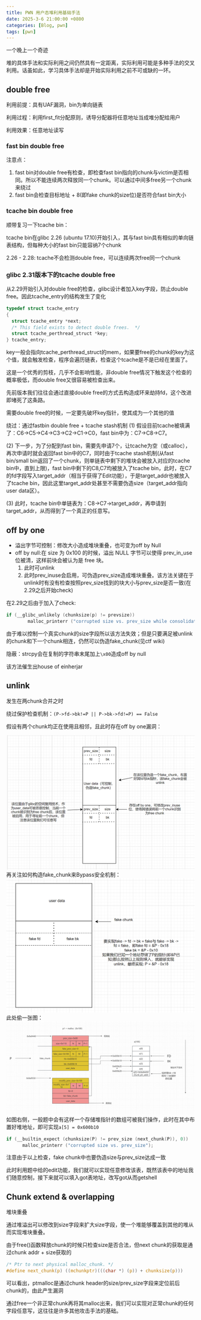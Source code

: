 ```yaml
---
title: PWN 用户态堆利用基础手法
date: 2025-3-6 21:00:00 +0800
categories: [Blog, pwn]
tags: [pwn]
---
```

一个晚上一个奇迹

堆的具体手法和实际利用之间仍然具有一定距离，实际利用可能是多种手法的交叉利用。话虽如此，学习具体手法却是开始实际利用之前不可或缺的一环。

## double free
利用前提：具有UAF漏洞，bin为单向链表

利用过程：利用first_fit分配原则，诱导分配器将任意地址当成堆分配给用户

利用效果：任意地址读写
### fast bin double free
注意点：
1. fast bin对double free有检查，即检查fast bin指向的chunk与victim是否相同。所以不能连续两次释放同一个chunk。可以通过中间多free另一个chunk来绕过
2. fast bin会检查目标地址 + 8(即fake chunk的size位)是否符合fast bin大小

### tcache bin double free
顺带复习一下tcache bin：

tcache bin在glibc 2.26 (ubuntu 17.10)开始引入，其与fast bin具有相似的单向链表结构，但每种大小的fast bin只能容纳7个chunk

2.26 - 2.28: tcache不会检测double free，可以连续两次free同一个chunk

### glibc 2.31版本下的tcache double free
从2.29开始引入对double free的检查，glibc设计者加入key字段，防止double free。因此tcache_entry的结构发生了变化

```c
typedef struct tcache_entry
{
  struct tcache_entry *next;
  /* This field exists to detect double frees.  */
  struct tcache_perthread_struct *key;
} tcache_entry;
```
key一般会指向tcache_perthread_struct的mem，如果要free的chunk的key为这个值，就会触发检查，程序会遍历链表，检查这个tcache是不是已经在里面了。

这是一个优秀的剪枝，几乎不会影响性能，非double free情况下触发这个检查的概率极低，而double free又很容易被检查出来。

先前版本我们往往会通过直接double free的方式去构造成环来劫持fd，这个改进即堵死了这条路。

需要double free的时候，一定要先破坏key指针，使其成为一个其他的值

绕过：通过fastbin double free + tcache stash机制
(1) 假设目前tcache被填满了：C6->C5->C4->C3->C2->C1->C0，fast bin中为：C7->C8->C7。

(2) 下一步，为了分配到fast bin，需要先申请7个，让tcache为空（或calloc），再次申请时就会返回fast bin中的C7，同时由于tcache stash机制(从fast bin/small bin返回了一个chunk，则单链表中剩下的堆块会被放入对应的tcache bin中，直到上限)，fast bin中剩下的C8,C7均被放入了tcache bin，此时，在C7的fd字段写入target_addr（相当于获得了Edit功能），于是target_addr也被放入了tcache bin，因此这里target_addr处甚至不需要伪造size（target_addr指向user data区）。

(3) 此时，tcache bin中单链表为：C8->C7->target_addr，再申请到target_addr，从而得到了一个真正的任意写。

## off by one
- 溢出字节可控制：修改大小造成堆块重叠，也可变为off by Null
- off by null:在 size 为 0x100 的时候，溢出 NULL 字节可以使得 prev_in_use 位被清，这样前块会被认为是 free 块。
  1. 此时可unlink
  2. 此时prev_inuse会启用，可伪造prev_size造成堆块重叠。该方法关键在于unlink时有没有检查按照prev_size找到的块大小与prev_size是否一致(在2.29之后开始check)

在2.29之后由于加入了check:
```C
if (__glibc_unlikely (chunksize(p) != prevsize))
        malloc_printerr ("corrupted size vs. prev_size while consolidating");
```
由于难以控制一个真实chunk的size字段所以该方法失效；但是只要满足被unlink的chunk和下一个chunk相连，仍然可以伪造fake_chunk(见ctf wiki)

隐蔽：strcpy会在复制的字符串末尾加上`\x00`造成off by null

该方法催生出house of einherjar
## unlink
发生在两chunk合并之时

绕过保护检查机制：`(P->fd->bk!=P || P->bk->fd!=P) == False`

假设有两个chunk均正在使用且相邻，且此时存在off by one漏洞：

![alt text](../assets/image/unlink1.png)
再关注如何构造fake_chunk来Bypass安全机制：
![alt text](../assets/image/unlink2.png)
此处偷一张图：
![alt text](../assets/image/unlink3.png)
如图右侧，一般题中会有这样一个存储堆指针的数组可被我们操作，此时在其中布置好堆地址，即可实现`a[5] = 0x600b10`

```c
if (__builtin_expect (chunksize(P) != prev_size (next_chunk(P)), 0))      \
      malloc_printerr ("corrupted size vs. prev_size"); 
```
注意由于以上检查，fake chunk中也要伪造size与prev_size达成一致

此时利用题中给的edit功能，我们就可以实现任意修改该表，既然该表中的地址我们随意控制，接下来就可以填入got表地址，改写got从而getshell

## Chunk extend & overlapping
堆块重叠

通过堆溢出可以修改到size字段来扩大size字段，使一个堆能够覆盖到其他的堆从而实现堆块重叠。

由于free()函数释放chunk的时候只检查size是否合法，但next chunk的获取是通过chunk addr + size获取的
```c
/* Ptr to next physical malloc_chunk. */
#define next_chunk(p) ((mchunkptr)(((char *) (p)) + chunksize(p)))
```
可以看出，ptmalloc是通过chunk header的size/prev_size字段来定位前后chunk的，由此产生漏洞

通过free一个非正常chunk再将其malloc出来，我们可以实现对正常chunk的任何字段任意写，这往往是许多其他攻击手法的基础。


